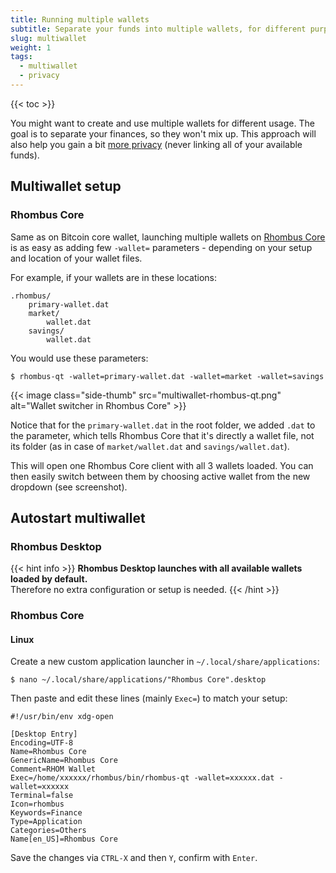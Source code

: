 ```yaml
---
title: Running multiple wallets
subtitle: Separate your funds into multiple wallets, for different purposes
slug: multiwallet
weight: 1
tags:
  - multiwallet
  - privacy
---
```


{{< toc >}}

You might want to create and use multiple wallets for different usage. The goal is to separate your finances, so they won't mix up. This approach will also help you gain a bit [more privacy](/wiki/tutorial/privacy/tips/) (never linking all of your available funds).


## Multiwallet setup

### Rhombus Core

Same as on Bitcoin core wallet, launching multiple wallets on [Rhombus Core](/wiki/tutorial/wallets/rhombus-core/) is as easy as adding few `-wallet=` parameters - depending on your setup and location of your wallet files.

For example, if your wallets are in these locations:

```
.rhombus/
    primary-wallet.dat
    market/
        wallet.dat
    savings/
        wallet.dat
```

You would use these parameters:

```
$ rhombus-qt -wallet=primary-wallet.dat -wallet=market -wallet=savings
```

{{< image class="side-thumb" src="multiwallet-rhombus-qt.png" alt="Wallet switcher in Rhombus Core" >}}

Notice that for the `primary-wallet.dat` in the root folder, we added `.dat` to the parameter, which tells Rhombus Core that it's directly a wallet file, not its folder (as in case of `market/wallet.dat` and `savings/wallet.dat`).

This will open one Rhombus Core client with all 3 wallets loaded. You can then easily switch between them by choosing active wallet from the new dropdown (see screenshot).


## Autostart multiwallet

### Rhombus Desktop

{{< hint info >}}
**Rhombus Desktop launches with all available wallets loaded by default.**\
Therefore no extra configuration or setup is needed.
{{< /hint >}}

### Rhombus Core

#### Linux

Create a new custom application launcher in `~/.local/share/applications`:

```
$ nano ~/.local/share/applications/"Rhombus Core".desktop
```

Then paste and edit these lines (mainly `Exec=`) to match your setup:

```
#!/usr/bin/env xdg-open

[Desktop Entry]
Encoding=UTF-8
Name=Rhombus Core
GenericName=Rhombus Core
Comment=RHOM Wallet
Exec=/home/xxxxxx/rhombus/bin/rhombus-qt -wallet=xxxxxx.dat -wallet=xxxxxx
Terminal=false
Icon=rhombus
Keywords=Finance
Type=Application
Categories=Others
Name[en_US]=Rhombus Core
```

Save the changes via `CTRL-X` and then `Y`, confirm with `Enter`.